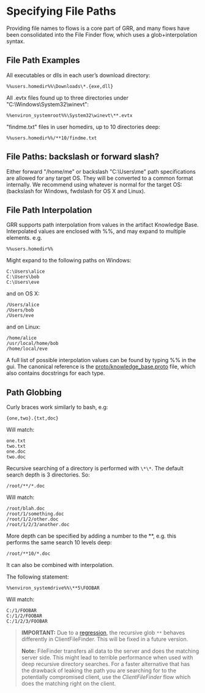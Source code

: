 # Specifying File Paths

Providing file names to flows is a core part of GRR, and many flows have
been consolidated into the File Finder flow, which uses a
glob+interpolation syntax.

## File Path Examples

All executables or dlls in each user’s download directory:

```docker
%%users.homedir%%\Downloads\*.{exe,dll}
```

All .evtx files found up to three directories under
"C:\Windows\System32\winevt":

```docker
%%environ_systemroot%%\System32\winevt\**.evtx
```

"findme.txt" files in user homedirs, up to 10 directories deep:

```docker
%%users.homedir%%/**10/findme.txt
```

## File Paths: backslash or forward slash?

Either forward "/home/me" or backslash "C:\\Users\\me" path
specifications are allowed for any target OS. They will be converted to
a common format internally. We recommend using whatever is normal for
the target OS: (backslash for Windows, fwdslash for OS X and Linux).

## File Path Interpolation

GRR supports path interpolation from values in the artifact Knowledge
Base. Interpolated values are enclosed with %%, and may expand to
multiple elements. e.g.

```
%%users.homedir%%
```

Might expand to the following paths on Windows:

```docker
C:\Users\alice
C:\Users\bob
C:\Users\eve
```

and on OS X:

```docker
/Users/alice
/Users/bob
/Users/eve
```

and on Linux:

```docker
/home/alice
/usr/local/home/bob
/home/local/eve
```

A full list of possible interpolation values can be found by typing %%
in the gui. The canonical reference is the
[proto/knowledge\_base.proto](https://github.com/google/grr/blob/master/grr/proto/grr_response_proto/knowledge_base.proto) file, which also contains docstrings for each type.

## Path Globbing

Curly braces work similarly to bash, e.g:

```docker
{one,two}.{txt,doc}
```

Will match:
```docker
one.txt
two.txt
one.doc
two.doc
```


Recursive searching of a directory is performed with `\*\*`. The default
search depth is 3 directories. So:

```docker
/root/**/*.doc
```

Will match:

```docker
/root/blah.doc
/root/1/something.doc
/root/1/2/other.doc
/root/1/2/3/another.doc
```

More depth can be specified by adding a number to the \*\*, e.g. this
performs the same search 10 levels deep:

```docker
/root/**10/*.doc
```

It can also be combined with interpolation.

The following statement:

```docker
%%environ_systemdrive%%\**5\FOOBAR
```

Will match:

```docker
C:/1/FOOBAR
C:/1/2/FOOBAR
C:/1/2/3/FOOBAR
```

> **IMPORTANT:** Due to a [regression](https://github.com/google/grr/issues/915), the recursive glob `**` behaves differently in ClientFileFinder. This will be fixed in a future version.
> 
> **Note:** FileFinder transfers all data to the server and does the matching server side. This might lead to terrible performance when used with deep recursive directory searches. For a faster alternative that has the drawback of leaking the path you are searching for to the potentially compromised client, use the *ClientFileFinder* flow which does the matching right on the client.
